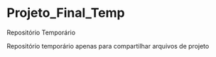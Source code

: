 # Projeto_Final_Temp
Repositório Temporário


Repositório temporário apenas para compartilhar arquivos de projeto
